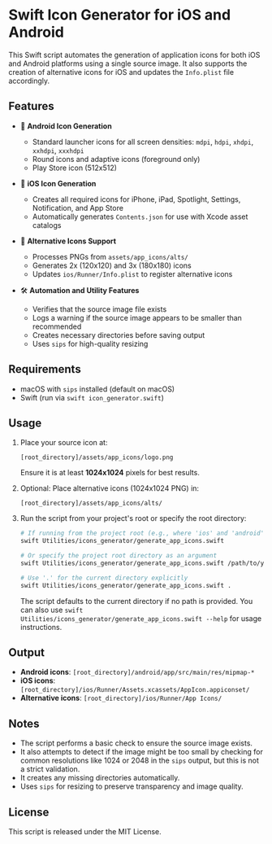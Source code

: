 # Swift Icon Generator for iOS and Android

This Swift script automates the generation of application icons for both iOS and Android platforms using a single source image. It also supports the creation of alternative icons for iOS and updates the `Info.plist` file accordingly.

## Features

* 📱 **Android Icon Generation**

  * Standard launcher icons for all screen densities: `mdpi`, `hdpi`, `xhdpi`, `xxhdpi`, `xxxhdpi`
  * Round icons and adaptive icons (foreground only)
  * Play Store icon (512x512)

* 🍏 **iOS Icon Generation**

  * Creates all required icons for iPhone, iPad, Spotlight, Settings, Notification, and App Store
  * Automatically generates `Contents.json` for use with Xcode asset catalogs

* 🎨 **Alternative Icons Support**

  * Processes PNGs from `assets/app_icons/alts/`
  * Generates 2x (120x120) and 3x (180x180) icons
  * Updates `ios/Runner/Info.plist` to register alternative icons

* 🛠 **Automation and Utility Features**

  * Verifies that the source image file exists
  * Logs a warning if the source image appears to be smaller than recommended
  * Creates necessary directories before saving output
  * Uses `sips` for high-quality resizing

## Requirements

* macOS with `sips` installed (default on macOS)
* Swift (run via `swift icon_generator.swift`)

## Usage

1. Place your source icon at:

   ```
   [root_directory]/assets/app_icons/logo.png
   ```

   Ensure it is at least **1024x1024** pixels for best results.

2. Optional: Place alternative icons (1024x1024 PNG) in:

   ```
   [root_directory]/assets/app_icons/alts/
   ```

3. Run the script from your project's root or specify the root directory:

   ```bash
   # If running from the project root (e.g., where 'ios' and 'android' folders are)
   swift Utilities/icons_generator/generate_app_icons.swift
   
   # Or specify the project root directory as an argument
   swift Utilities/icons_generator/generate_app_icons.swift /path/to/your/project
   
   # Use '.' for the current directory explicitly
   swift Utilities/icons_generator/generate_app_icons.swift .
   ```
   The script defaults to the current directory if no path is provided.
   You can also use `swift Utilities/icons_generator/generate_app_icons.swift --help` for usage instructions.

## Output

* **Android icons**: `[root_directory]/android/app/src/main/res/mipmap-*`
* **iOS icons**: `[root_directory]/ios/Runner/Assets.xcassets/AppIcon.appiconset/`
* **Alternative icons**: `[root_directory]/ios/Runner/App Icons/`

## Notes

* The script performs a basic check to ensure the source image exists.
* It also attempts to detect if the image might be too small by checking for common resolutions like 1024 or 2048 in the `sips` output, but this is not a strict validation.
* It creates any missing directories automatically.
* Uses `sips` for resizing to preserve transparency and image quality.

## License

This script is released under the MIT License.
